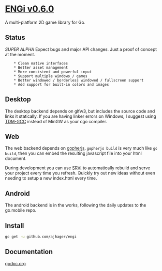 # [ENGi v0.6.0](http://ajhager.com/engi)

A multi-platform 2D game library for Go.

## Status

*SUPER ALPHA* Expect bugs and major API changes. Just a proof of concept at the moment.

		* Clean native interfaces
		* Better asset management
		* More consistent and powerful input
		* Support multiple windows / games
		* Better windowed / borderless windowed / fullscreen support
		* Add support for built-in colors and images

## Desktop

The desktop backend depends on glfw3, but includes the source code and links it statically. If you are having linker errors on Windows, I suggest using [TDM-GCC](http://tdm-gcc.tdragon.net/download) instead of MinGW as your cgo compiler.

## Web

The web backend depends on [gopherjs](http://github.com/neelance/gopherjs). ```gopherjs build``` is very much like ```go build```, then you can embed the resulting javascript file into your html document.

During development you can use [SRVi](https://github.com/ajhager/srvi) to automatically rebuild and serve your project every time you refresh. Quickly try out new ideas without even needing to setup a new index.html every time. 

## Android

The android backend is in the works, following the daily updates to the go.mobile repo.

## Install

```bash
go get -u github.com/ajhager/engi
```

## Documentation

[godoc.org](http://godoc.org/github.com/ajhager/engi)
